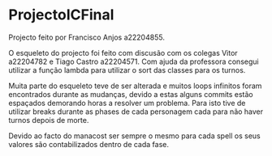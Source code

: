 # ProjectoICFinal
Projecto feito por Francisco Anjos a22204855.  

O esqueleto do projecto foi feito com discusão com os colegas Vitor a22204782 e Tiago Castro a22204571.
Com ajuda da professora consegui utilizar a função lambda para utilizar o sort das classes para os turnos.

Muita parte do esqueleto teve de ser alterada e muitos loops infinitos foram encontrados durante as mudanças, devido a estas alguns commits estão espaçados demorando horas a resolver um problema.
Para isto tive de utilizar breaks durante as phases de cada personagem cada para não haver turnos depois de morte.

Devido ao facto do manacost ser sempre o mesmo para cada spell os seus valores são contabilizados dentro de cada fase.


